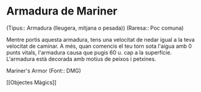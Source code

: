 # Armadura de Mariner

(Tipus:: Armadura (lleugera, mitjana o pesada)) (Raresa:: Poc comuna)

Mentre portis aquesta armadura, tens una velocitat de nedar igual a la teva velocitat de caminar. A més, quan comencis el teu torn sota l'aigua amb 0 punts vitals, l'armadura causa que pugis 60 u. cap a la superfície. L'armadura està decorada amb motius de peixos i petxines.

Mariner's Armor (Font:: DMG)

[[Objectes Màgics]]